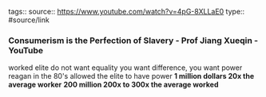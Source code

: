 tags::
source:: https://www.youtube.com/watch?v=4pG-8XLLaE0
type:: #source/link

### Consumerism is the Perfection of Slavery - Prof Jiang Xueqin - YouTube



worked 
elite do not want equality
you want difference, you want power
reagan in the 80's allowed the elite to have power
**1 million dollars 20x the average worker**
**200 million 200x to 300x the average worked**